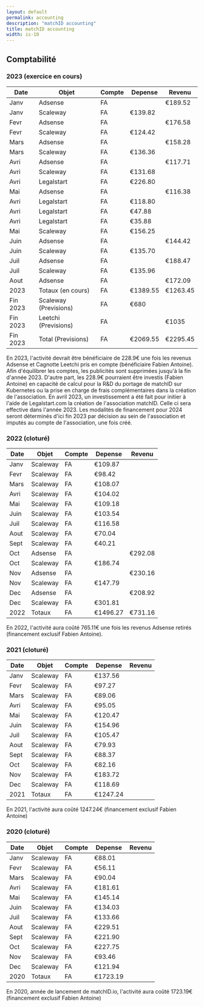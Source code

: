 ```yaml
---
layout: default
permalink: accounting
description: "matchID accounting"
title: matchID accounting
width: is-10
---
```



## Comptabilité

### 2023 (exercice en cours)

|Date   |Objet            |Compte            |Depense        |Revenu                 
|-------|-------|------------------|---------------|-------------
|Janv |Adsense |FA           | |€189.52
|Janv |Scaleway |FA          |€139.82 |
|Fevr |Adsense |FA           | |€176.58
|Fevr |Scaleway |FA          |€124.42 |
|Mars |Adsense |FA           | |€158.28
|Mars |Scaleway |FA          |€136.36|
|Avri |Adsense |FA           | |€117.71
|Avri |Scaleway |FA          |€131.68 |
|Avri |Legalstart |FA          |€226.80 |
|Mai |Adsense |FA           | |€116.38
|Avri |Legalstart |FA          |€118.80 |
|Avri |Legalstart |FA          |€47.88 |
|Avri |Legalstart |FA          |€35.88 |
|Mai  |Scaleway |FA          |€156.25|
|Juin |Adsense |FA           | |€144.42
|Juin |Scaleway |FA          |€135.70 |
|Juil |Adsense |FA           | |€188.47
|Juil |Scaleway |FA          |€135.96 |
|Aout |Adsense |FA           | |€172.09
|2023 |Totaux (en cours)|FA           |€1389.55 |€1263.45
|Fin 2023|Scaleway (Previsions)|FA           |€680 |
|Fin 2023|Leetchi (Previsions)|FA           | |€1035
|Fin 2023|Total (Previsions)|FA           |€2069.55 |€2295.45

En 2023, l'activité devrait être bénéficiaire de 228.9€ une fois les revenus Adsense et Cagnotte Leetchi pris en compte (bénéficiaire Fabien Antoine).
Afin d'équilibrer les comptes, les publicités sont supprimées jusqu'à la fin d'année 2023.
D'autre part, les 228.9€ pourraient être investis (Fabien Antoine) en capacité de calcul pour la R&D du portage de matchID sur Kubernetes ou la prise en charge de frais complémentaires dans la création de l'association.
En avril 2023, un investissement a été fait pour initier à l'aide de Legalstart.com la création de l'association matchID. Celle ci sera effective dans l'année 2023.
Les modalités de financement pour 2024 seront déterminés d'ici fin 2023 par décision au sein de l'association et imputés au compte de l'association, une fois créé.

### 2022 (cloturé)

|Date   |Objet            |Compte            |Depense        |Revenu                 
|-------|-------|------------------|---------------|-------------
|Janv |Scaleway |FA          |€109.87 |
|Fevr |Scaleway |FA          |€98.42 |
|Mars |Scaleway |FA          |€108.07 |
|Avri |Scaleway |FA          |€104.02 |
|Mai  |Scaleway |FA          |€109.18 |
|Juin |Scaleway |FA          |€103.54 |
|Juil |Scaleway |FA          |€116.58 |
|Aout |Scaleway |FA          |€70.04 |
|Sept |Scaleway |FA          |€40.21 |
|Oct |Adsense |FA           | |€292.08
|Oct |Scaleway |FA           |€186.74 |
|Nov |Adsense |FA           | |€230.16
|Nov |Scaleway |FA           |€147.79 |
|Dec |Adsense |FA           | |€208.92
|Dec |Scaleway |FA           |€301.81 |
|2022 |Totaux |FA           |€1496.27 |€731.16

En 2022, l'activité aura coûté 765.11€ une fois les revenus Adsense retirés (financement exclusif Fabien Antoine).

### 2021 (cloturé)
|Date   |Objet            |Compte            |Depense        |Revenu                 
|-------|-------|------------------|---------------|-------------
|Janv |Scaleway |FA          |€137.56 |
|Fevr |Scaleway |FA          |€97.27 |
|Mars |Scaleway |FA          |€89.06 |
|Avri |Scaleway |FA          |€95.05 |
|Mai  |Scaleway |FA          |€120.47 |
|Juin |Scaleway |FA          |€154.96 |
|Juil |Scaleway |FA          |€105.47 |
|Aout |Scaleway |FA          |€79.93 |
|Sept |Scaleway |FA          |€88.37 |
|Oct |Scaleway |FA           |€82.16 |
|Nov |Scaleway |FA           |€183.72 |
|Dec |Scaleway |FA           |€118.69 |
|2021 |Totaux |FA           |€1247.24 |

En 2021, l'activité aura coûté 1247.24€ (financement exclusif Fabien Antoine)


### 2020 (cloturé)
|Date   |Objet            |Compte            |Depense        |Revenu                 
|-------|-------|------------------|---------------|-------------
|Janv |Scaleway |FA          |€88.01 |
|Fevr |Scaleway |FA          |€56.11 |
|Mars |Scaleway |FA          |€90.04 |
|Avri |Scaleway |FA          |€181.61 |
|Mai  |Scaleway |FA          |€145.14 |
|Juin |Scaleway |FA          |€134.03 |
|Juil |Scaleway |FA          |€133.66 |
|Aout |Scaleway |FA          |€229.51 |
|Sept |Scaleway |FA          |€221.90 |
|Oct |Scaleway |FA           |€227.75|
|Nov |Scaleway |FA           |€93.46 |
|Dec |Scaleway |FA           |€121.94 |
|2020 |Totaux |FA           |€1723.19 |

En 2020, année de lancement de matchID.io, l'activité aura coûté 1723.19€ (financement exclusif Fabien Antoine)

